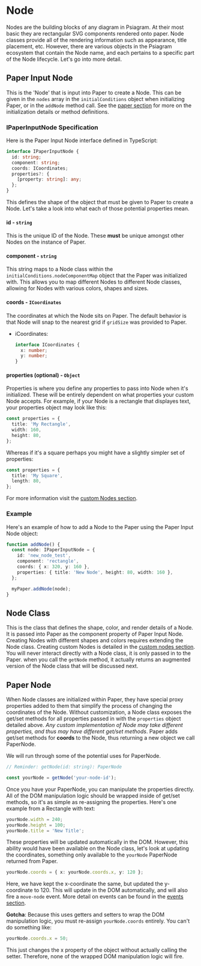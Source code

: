 # Node

Nodes are the building blocks of any diagram in Psiagram. At their most basic
they are rectangular SVG components rendered onto paper. Node classes provide
all of the rendering information such as appearance, title placement, etc.
However, there are various objects in the Psiagram ecosystem that contain the
Node name, and each pertains to a specific part of the Node lifecycle. Let's go
into more detail.

## Paper Input Node

This is the 'Node' that is input into Paper to create a Node. This can be given
in the `nodes` array in the `initialConditions` object when initializing Paper,
or in the `addNode` method call. See the [paper section](paper.md) for more on
the initialization details or method definitions.

### IPaperInputNode Specification

Here is the Paper Input Node interface defined in TypeScript:

```ts
interface IPaperInputNode {
  id: string;
  component: string;
  coords: ICoordinates;
  properties?: {
    [property: string]: any;
  };
}
```

This defines the shape of the object that must be given to Paper to create a
Node. Let's take a look into what each of those potential properties mean.

#### id - `string`

This is the unique ID of the Node. These **must** be unique amongst other Nodes
on the instance of Paper.

#### component - `string`

This string maps to a Node class within the `initialConditions.nodeComponentMap`
object that the Paper was initialized with. This allows you to map different
Nodes to different Node classes, allowing for Nodes with various colors, shapes
and sizes.

#### coords - `ICoordinates`

The coordinates at which the Node sits on Paper. The default behavior is that
Node will snap to the nearest grid if `gridSize` was provided to Paper.

- iCoordinates:

  ```ts
  interface ICoordinates {
    x: number;
    y: number;
  }
  ```

#### properties (optional) - `Object`

Properties is where you define any properties to pass into Node when it's
initialized. These will be entirely dependent on what properties your custom
Node accepts. For example, if your Node is a rectangle that displayes text, your
properties object may look like this:

```ts
const properties = {
  title: 'My Rectangle',
  width: 160,
  height: 80,
};
```

Whereas if it's a square perhaps you might have a slightly simpler set of
properties:

```ts
const properties = {
  title: 'My Square',
  length: 80,
};
```

For more information visit the
[custom Nodes section](../in-depth/custom-nodes.md).

### Example

Here's an example of how to add a Node to the Paper using the Paper Input Node
object:

```ts
function addNode() {
  const node: IPaperInputNode = {
    id: 'new_node_test',
    component: 'rectangle',
    coords: { x: 320, y: 160 },
    properties: { title: 'New Node', height: 80, width: 160 },
  };

  myPaper.addNode(node);
}
```

## Node Class

This is the class that defines the shape, color, and render details of a Node.
It is passed into Paper as the component property of Paper Input Node. Creating
Nodes with different shapes and colors requires extending the Node class.
Creating custom Nodes is detailed in the
[custom nodes section](../in-depth/custom-nodes.md). You will never interact
directly with a Node class, it is only passed in to the Paper. when you call the
`getNode` method, it actually returns an augmented version of the Node class
that will be discussed next.

## Paper Node

When Node classes are initialized within Paper, they have special proxy
properties added to them that simplify the process of changing the coordinates
of the Node. Without customization, a Node class exposes the get/set methods for
all properties passed in with the `properties` object detailed above. _Any
custom implementation of Node may take different properties, and thus may have
different get/set methods_. Paper adds get/set methods for **coords** to the
Node, thus returning a new object we call PaperNode.

We will run through some of the potential uses for PaperNode.

```ts
// Reminder: getNode(id: string): PaperNode

const yourNode = getNode('your-node-id');
```

Once you have your PaperNode, you can manipulate the properties directly. All of
the DOM manipulation logic should be wrapped inside of get/set methods, so it's
as simple as re-assigning the properties. Here's one example from a Rectangle
with text:

```ts
yourNode.width = 240;
yourNode.height = 100;
yourNode.title = 'New Title';
```

These properties will be updated automatically in the DOM. However, this ability
would have been available on the Node class, let's look at updating the
coordinates, something only available to the `yourNode` PaperNode returned from
Paper.

```ts
yourNode.coords = { x: yourNode.coords.x, y: 120 };
```

Here, we have kept the x-coordinate the same, but updated the y-coordinate
to 120. This will update in the DOM automatically, and will also fire a
`move-node` event. More detail on events can be found in the
[events section](../in-depth/events.md).

**Gotcha**: Because this uses getters and setters to wrap the DOM manipulation
logic, you must re-assign `yourNode.coords` entirely. You can't do something
like:

```ts
yourNode.coords.x = 50;
```

This just changes the x property of the object without actually calling the
setter. Therefore, none of the wrapped DOM manipulation logic will fire.
